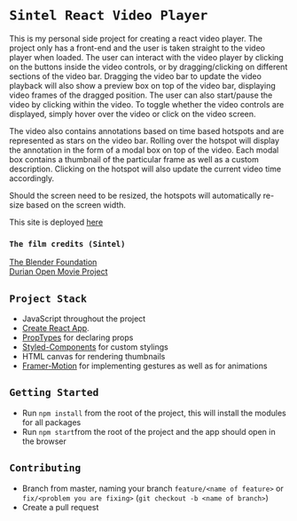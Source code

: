 # `Sintel React Video Player`

This is my personal side project for creating a react video player. The project only has a front-end and the user is taken straight to the video player when loaded. The user can interact with the video player by clicking on the buttons inside the video controls, or by dragging/clicking on different sections of the video bar. Dragging the video bar to update the video playback will also show a preview box on top of the video bar, displaying video frames of the dragged position. The user can also start/pause the video by clicking within the video. To toggle whether the video controls are displayed, simply hover over the video or click on the video screen.

The video also contains annotations based on time based hotspots and are represented as stars on the video bar. Rolling over the hotspot will display the annotation in the form of a modal box on top of the video. Each modal box contains a thumbnail of the particular frame as well as a custom description. Clicking on the hotspot will also update the current video time accordingly.

Should the screen need to be resized, the hotspots will automatically re-size based on the screen width.

This site is deployed [here](https://gc-sintel-videoplayer.netlify.app/)

### `The film credits (Sintel)`

[The Blender Foundation](https://www.blender.org/foundation/)  
[Durian Open Movie Project](https://durian.blender.org/about/)

## `Project Stack`

- JavaScript throughout the project
- [Create React App](https://github.com/facebook/create-react-app).
- [PropTypes](https://github.com/facebook/prop-types) for declaring props
- [Styled-Components](https://www.styled-components.com/) for custom stylings
- HTML canvas for rendering thumbnails
- [Framer-Motion](https://www.framer.com/motion/) for implementing gestures as well as for animations

## `Getting Started`

- Run `npm install` from the root of the project, this will install the modules for all packages
- Run `npm start`from the root of the project and the app should open in the browser

## `Contributing`

- Branch from master, naming your branch `feature/<name of feature>` or `fix/<problem you are fixing>` (`git checkout -b <name of branch>`)
- Create a pull request

